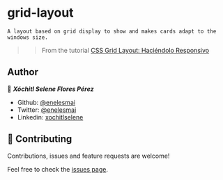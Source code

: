 # grid-layout

    A layout based on grid display to show and makes cards adapt to the windows size.

>> From the tutorial [CSS Grid Layout: Haciéndolo Responsivo](https://webdesign.tutsplus.com/es/tutorials/css-grid-layout-going-responsive--cms-27270)

## Author

👤 ***Xóchitl Selene Flores Pérez***

- Github: [@enelesmai](https://github.com/enelesmai)
- Twitter: [@enelesmai](https://twitter.com/enelesmai)
- Linkedin: [xochitlselene](https://linkedin.com/in/xochitlselene)


## 🤝 Contributing

Contributions, issues and feature requests are welcome!

Feel free to check the [issues page](issues/).
